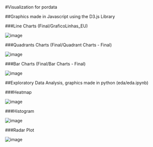 #Visualization for pordata

##Graphics made in Javascript using the D3.js Library

###Line Charts (Final/GraficoLinhas_EU)

![image](https://user-images.githubusercontent.com/50277636/155786180-1bc9d253-0097-4b34-9503-d1866a36a1ef.png)

###Quadrants Charts (Final/Quadrant Charts - Final)

![image](https://user-images.githubusercontent.com/50277636/155786407-fe28afd6-8cf8-4963-9d77-f8d2def6bd0d.png)


###Bar Charts (Final/Bar Charts - Final)

![image](https://user-images.githubusercontent.com/50277636/155786232-3ad8542f-4d99-4f6a-8f1e-62031dcf4a65.png)


##Exploratory Data Analysis, graphics made in python (eda/eda.ipynb)

###Heatmap

![image](https://user-images.githubusercontent.com/50277636/155786717-1a11a01c-b2bf-4986-80cf-1c0e2cfeca39.png)

###Histogram 

![image](https://user-images.githubusercontent.com/50277636/155786743-66c9c6a8-cfd4-4851-883a-7d59e7badb99.png)

###Radar Plot

![image](https://user-images.githubusercontent.com/50277636/155787466-b0c1c9d0-2b47-4b70-ad1f-06a2a47c08ee.png)
